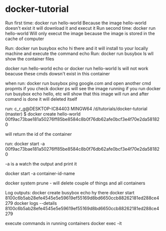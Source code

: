 # docker-tutorial

Run first time: docker run hello-world
    Because the image hello-world doesn't exist it will download it and execut it
Run second time: docker run hello-world
    Will only execut the image because the image is stored in the cache of computer

Run: docker run busybox echo hi there and it      will install to your locally machine and      execute the command echo
Run: docker run busybox ls
    wll show the container files

docker run hello-world echo or docker run hello-world ls will not work beacuse these cmds dowsn't exist in this container

when run: docker run busybox ping google.com and open another cmd propmts if you check docker ps will see the image running
if you run docker run busybox echo hello, etc will show that this image will run and after comand is done it will deleted itself


run:
c_r_g@DESKTOP-IC84403 MINGW64 /d/tutorials/docker-tutorial (master)
$ docker create hello-world
00f9ac73bae181a50276ff85be8584c8b0f76db62afe0bcf3e4f70e2da581820

will return the id of the container

run:
docker start -a 00f9ac73bae181a50276ff85be8584c8b0f76db62afe0bcf3e4f70e2da581820

-a is a watch the output and print it


docker start -a container-id-name

docker system prune - will delete couple of things and all containers


Log outputs:
docker create busybox echo hy there
docker start 8100c6b5ab28efe4545e5e59619ef55169d8bd6650ccb88262181ed288ce4279
docker logs --details 8100c6b5ab28efe4545e5e59619ef55169d8bd6650ccb88262181ed288ce4279

execute commands in running containers
docker exec -it <container id> <command>



